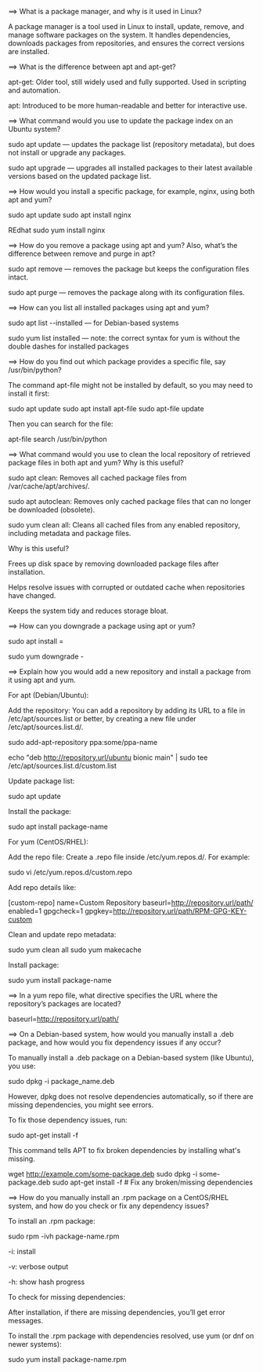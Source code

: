 ==> What is a package manager, and why is it used in Linux?

A package manager is a tool used in Linux to install, update, remove, and manage software packages on the system. It handles dependencies, downloads packages from repositories, and ensures the correct versions are installed.

==> What is the difference between apt and apt-get?

apt-get: Older tool, still widely used and fully supported. Used in scripting and automation.

apt: Introduced to be more human-readable and better for interactive use.

==> What command would you use to update the package index on an Ubuntu system?

sudo apt update — updates the package list (repository metadata), but does not install or upgrade any packages.

sudo apt upgrade — upgrades all installed packages to their latest available versions based on the updated package list.

==> How would you install a specific package, for example, nginx, using both apt and yum?

sudo apt update
sudo apt install nginx

REdhat
sudo yum install nginx

==> How do you remove a package using apt and yum? Also, what’s the difference between remove and purge in apt?

sudo apt remove <package> — removes the package but keeps the configuration files intact.

sudo apt purge <package> — removes the package along with its configuration files.


==> How can you list all installed packages using apt and yum?

sudo apt list --installed — for Debian-based systems

sudo yum list installed — note: the correct syntax for yum is without the double dashes for installed packages

==> How do you find out which package provides a specific file, say /usr/bin/python?

The command apt-file might not be installed by default, so you may need to install it first:

sudo apt update
sudo apt install apt-file
sudo apt-file update

Then you can search for the file:

apt-file search /usr/bin/python

==> What command would you use to clean the local repository of retrieved package files in both apt and yum? Why is this useful?

sudo apt clean: Removes all cached package files from /var/cache/apt/archives/.

sudo apt autoclean: Removes only cached package files that can no longer be downloaded (obsolete).

sudo yum clean all: Cleans all cached files from any enabled repository, including metadata and package files.

Why is this useful?

Frees up disk space by removing downloaded package files after installation.

Helps resolve issues with corrupted or outdated cache when repositories have changed.

Keeps the system tidy and reduces storage bloat.

==> How can you downgrade a package using apt or yum?

sudo apt install <package>=<version>

sudo yum downgrade <package>-<version>

==> Explain how you would add a new repository and install a package from it using apt and yum.

For apt (Debian/Ubuntu):

Add the repository:
You can add a repository by adding its URL to a file in /etc/apt/sources.list or better, by creating a new file under /etc/apt/sources.list.d/.

sudo add-apt-repository ppa:some/ppa-name

echo "deb http://repository.url/ubuntu bionic main" | sudo tee /etc/apt/sources.list.d/custom.list

Update package list:

sudo apt update

Install the package:

sudo apt install package-name

For yum (CentOS/RHEL):

Add the repo file:
Create a .repo file inside /etc/yum.repos.d/. For example:

sudo vi /etc/yum.repos.d/custom.repo

Add repo details like:

[custom-repo]
name=Custom Repository
baseurl=http://repository.url/path/
enabled=1
gpgcheck=1
gpgkey=http://repository.url/path/RPM-GPG-KEY-custom


Clean and update repo metadata:

sudo yum clean all
sudo yum makecache

Install package:

sudo yum install package-name

==> In a yum repo file, what directive specifies the URL where the repository’s packages are located?

baseurl=http://repository.url/path/

==> On a Debian-based system, how would you manually install a .deb package, and how would you fix dependency issues if any occur?

To manually install a .deb package on a Debian-based system (like Ubuntu), you use:

sudo dpkg -i package_name.deb

However, dpkg does not resolve dependencies automatically, so if there are missing dependencies, you might see errors.

To fix those dependency issues, run:

sudo apt-get install -f

This command tells APT to fix broken dependencies by installing what's missing.

wget http://example.com/some-package.deb
sudo dpkg -i some-package.deb
sudo apt-get install -f   # Fix any broken/missing dependencies

==> How do you manually install an .rpm package on a CentOS/RHEL system, and how do you check or fix any dependency issues?

To install an .rpm package:

sudo rpm -ivh package-name.rpm


-i: install

-v: verbose output

-h: show hash progress

To check for missing dependencies:

After installation, if there are missing dependencies, you’ll get error messages.

To install the .rpm package with dependencies resolved, use yum (or dnf on newer systems):

sudo yum install package-name.rpm
